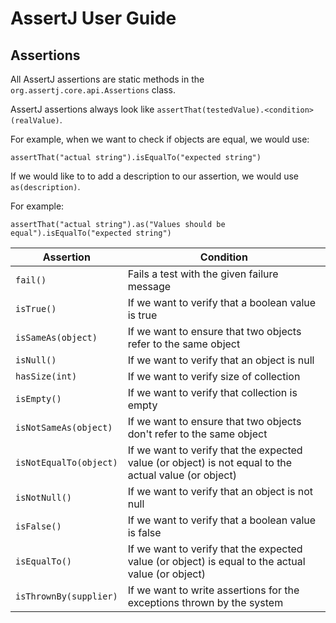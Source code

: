 # AssertJ User Guide

## Assertions

All AssertJ assertions are static methods in the `org.assertj.core.api.Assertions` class.

AssertJ assertions always look like 
`assertThat(testedValue).<condition>(realValue)`.

For example, when we want to check if objects are equal, we would use:

`assertThat("actual string").isEqualTo("expected string")`

If we would like to to add a description to our assertion, we would use `as(description)`.

For example:

`assertThat("actual string").as("Values should be equal").isEqualTo("expected string")`

| Assertion     | Condition     | 
 | ------------- | ------------- |
 | `fail()` | Fails a test with the given failure message |
 | `isTrue()` | If we want to verify that a boolean value is true |
 | `isSameAs(object)` | If we want to ensure that two objects refer to the same object |
 | `isNull()` | If we want to verify that an object is null |
 | `hasSize(int)` | If we want to verify size of collection |
 | `isEmpty()` | If we want to verify that collection is empty |
 | `isNotSameAs(object)` | If we want to ensure that two objects don't refer to the same object |
 | `isNotEqualTo(object)` | If we want to verify that the expected value (or object) is not equal to the actual value (or object) |
 | `isNotNull()` | If we want to verify that an object is not null |
 | `isFalse()`| If we want to verify that a boolean value is false |
 | `isEqualTo()` | If we want to verify that the expected value (or object) is equal to the actual value (or object) |
 | `isThrownBy(supplier)` | If we want to write assertions for the exceptions thrown by the system |
